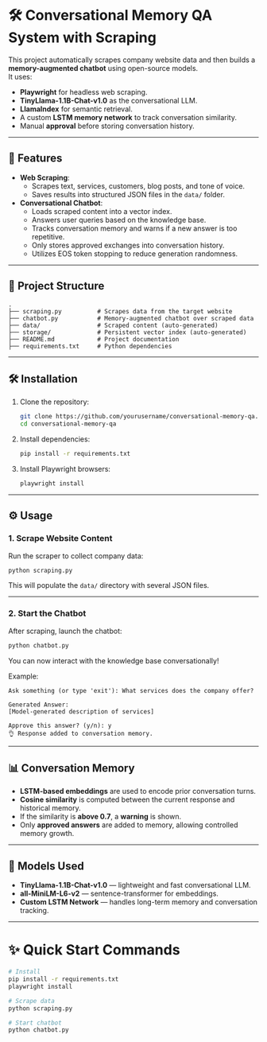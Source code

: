 # 🛠️ Conversational Memory QA System with Scraping

This project automatically scrapes company website data and then builds a **memory-augmented chatbot** using open-source models.  
It uses:
- **Playwright** for headless web scraping.
- **TinyLlama-1.1B-Chat-v1.0** as the conversational LLM.
- **LlamaIndex** for semantic retrieval.
- A custom **LSTM memory network** to track conversation similarity.
- Manual **approval** before storing conversation history.

---

## 🚀 Features

- **Web Scraping**:
  - Scrapes text, services, customers, blog posts, and tone of voice.
  - Saves results into structured JSON files in the `data/` folder.
- **Conversational Chatbot**:
  - Loads scraped content into a vector index.
  - Answers user queries based on the knowledge base.
  - Tracks conversation memory and warns if a new answer is too repetitive.
  - Only stores approved exchanges into conversation history.
  - Utilizes EOS token stopping to reduce generation randomness.

---

## 📂 Project Structure

```
.
├── scraping.py          # Scrapes data from the target website
├── chatbot.py           # Memory-augmented chatbot over scraped data
├── data/                # Scraped content (auto-generated)
├── storage/             # Persistent vector index (auto-generated)
├── README.md            # Project documentation
├── requirements.txt     # Python dependencies
```

---

## 🛠️ Installation

1. Clone the repository:
   ```bash
   git clone https://github.com/yourusername/conversational-memory-qa.git
   cd conversational-memory-qa
   ```

2. Install dependencies:
   ```bash
   pip install -r requirements.txt
   ```

3. Install Playwright browsers:
   ```bash
   playwright install
   ```

---

## ⚙️ Usage

### 1. Scrape Website Content

Run the scraper to collect company data:
```bash
python scraping.py
```
This will populate the `data/` directory with several JSON files.

---

### 2. Start the Chatbot

After scraping, launch the chatbot:
```bash
python chatbot.py
```

You can now interact with the knowledge base conversationally!

Example:

```
Ask something (or type 'exit'): What services does the company offer?

Generated Answer:
[Model-generated description of services]

Approve this answer? (y/n): y
👌 Response added to conversation memory.
```

---

## 📊 Conversation Memory

- **LSTM-based embeddings** are used to encode prior conversation turns.
- **Cosine similarity** is computed between the current response and historical memory.
- If the similarity is **above 0.7**, a **warning** is shown.
- Only **approved answers** are added to memory, allowing controlled memory growth.

---

## 🧠 Models Used

- **TinyLlama-1.1B-Chat-v1.0** — lightweight and fast conversational LLM.
- **all-MiniLM-L6-v2** — sentence-transformer for embeddings.
- **Custom LSTM Network** — handles long-term memory and conversation tracking.

---

# ✨ Quick Start Commands

```bash
# Install
pip install -r requirements.txt
playwright install

# Scrape data
python scraping.py

# Start chatbot
python chatbot.py
```


